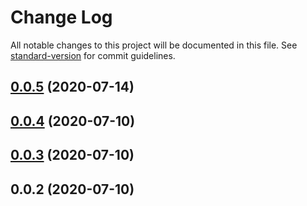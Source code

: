 # Change Log

All notable changes to this project will be documented in this file. See [standard-version](https://github.com/conventional-changelog/standard-version) for commit guidelines.

<a name="0.0.5"></a>
## [0.0.5](https://github.com/chenchenwuai/znu-event/compare/v0.0.4...v0.0.5) (2020-07-14)



<a name="0.0.4"></a>
## [0.0.4](https://github.com/chenchenwuai/znu-event/compare/v0.0.3...v0.0.4) (2020-07-10)



<a name="0.0.3"></a>
## [0.0.3](https://github.com/chenchenwuai/znu-event/compare/v0.0.2...v0.0.3) (2020-07-10)



<a name="0.0.2"></a>
## 0.0.2 (2020-07-10)
